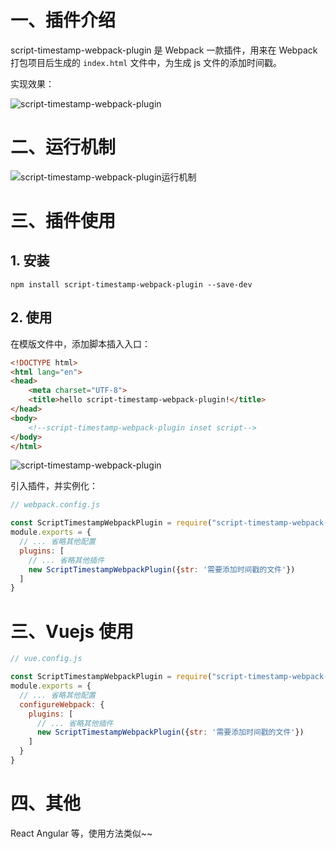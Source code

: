 # 一、插件介绍
script-timestamp-webpack-plugin 是 Webpack 一款插件，用来在 Webpack 打包项目后生成的 `index.html` 文件中，为生成 js 文件的添加时间戳。

实现效果：

![script-timestamp-webpack-plugin](https://blog.pingan8787.com/github/script-timestamp-webpack-plugin%20result.png)


# 二、运行机制

![script-timestamp-webpack-plugin运行机制](https://blog.pingan8787.com/github/script-timestamp-webpack-plugin.png)

# 三、插件使用 

## 1. 安装

```shell
npm install script-timestamp-webpack-plugin --save-dev
```

## 2. 使用

在模版文件中，添加脚本插入入口：

```html
<!DOCTYPE html>
<html lang="en">
<head>
    <meta charset="UTF-8">
    <title>hello script-timestamp-webpack-plugin!</title>
</head>
<body>
    <!--script-timestamp-webpack-plugin inset script-->
</body>
</html>
```


![script-timestamp-webpack-plugin](https://blog.pingan8787.com/github/script-timestamp-webpack-plugin-results.png)


引入插件，并实例化：
```js
// webpack.config.js

const ScriptTimestampWebpackPlugin = require("script-timestamp-webpack-plugin");
module.exports = {
  // ... 省略其他配置
  plugins: [
    // ... 省略其他插件
    new ScriptTimestampWebpackPlugin({str: '需要添加时间戳的文件'})  
  ]
}
```

# 三、Vuejs 使用

```js
// vue.config.js

const ScriptTimestampWebpackPlugin = require("script-timestamp-webpack-plugin");
module.exports = {
  // ... 省略其他配置
  configureWebpack: {
    plugins: [
      // ... 省略其他插件
      new ScriptTimestampWebpackPlugin({str: '需要添加时间戳的文件'})  
    ]
  }
}
```

# 四、其他

React Angular 等，使用方法类似~~
